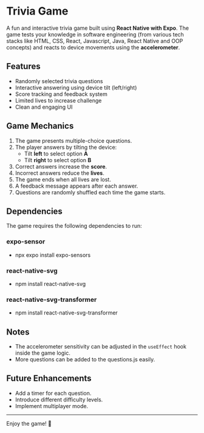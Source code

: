 # Trivia Game

A fun and interactive trivia game built using **React Native with Expo**. The game tests your knowledge in software engineering (from various tech stacks like HTML, CSS, React, Javascript, Java, React Native and OOP concepts) and reacts to device movements using the **accelerometer**.

## Features
- Randomly selected trivia questions
- Interactive answering using device tilt (left/right)
- Score tracking and feedback system
- Limited lives to increase challenge
- Clean and engaging UI

## Game Mechanics
1. The game presents multiple-choice questions.
2. The player answers by tilting the device:
   - Tilt **left** to select option **A**
   - Tilt **right** to select option **B**
3. Correct answers increase the **score**.
4. Incorrect answers reduce the **lives**.
5. The game ends when all lives are lost.
6. A feedback message appears after each answer.
7. Questions are randomly shuffled each time the game starts.

## Dependencies
The game requires the following dependencies to run:

### expo-sensor
- npx expo install expo-sensors

### react-native-svg
- npm install react-native-svg

### react-native-svg-transformer
- npm install react-native-svg-transformer


## Notes
- The accelerometer sensitivity can be adjusted in the `useEffect` hook inside the game logic.
- More questions can be added to the questions.js easily.

## Future Enhancements
- Add a timer for each question.
- Introduce different difficulty levels.
- Implement multiplayer mode.

---
Enjoy the game! 🚀

